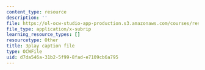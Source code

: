 ```yaml
---
content_type: resource
description: ''
file: https://ol-ocw-studio-app-production.s3.amazonaws.com/courses/res-9-003-brains-minds-and-machines-summer-course-summer-2015/d7da546a31b25f998fade7109cb6a795_8PcPpVQK7N8.vtt
file_type: application/x-subrip
learning_resource_types: []
resourcetype: Other
title: 3play caption file
type: OCWFile
uid: d7da546a-31b2-5f99-8fad-e7109cb6a795
---
```

